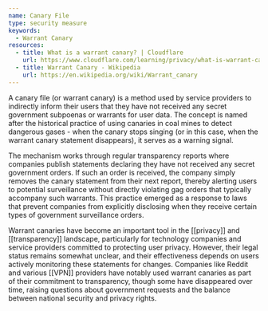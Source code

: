 ```yaml
---
name: Canary File
type: security measure
keywords:
  - Warrant Canary
resources:
  - title: What is a warrant canary? | Cloudflare
    url: https://www.cloudflare.com/learning/privacy/what-is-warrant-canary/
  - title: Warrant Canary - Wikipedia
    url: https://en.wikipedia.org/wiki/Warrant_canary
---
```


A canary file (or warrant canary) is a method used by service providers to indirectly inform their users that they have not received any secret government subpoenas or warrants for user data. The concept is named after the historical practice of using canaries in coal mines to detect dangerous gases - when the canary stops singing (or in this case, when the warrant canary statement disappears), it serves as a warning signal.

The mechanism works through regular transparency reports where companies publish statements declaring they have not received any secret government orders. If such an order is received, the company simply removes the canary statement from their next report, thereby alerting users to potential surveillance without directly violating gag orders that typically accompany such warrants. This practice emerged as a response to laws that prevent companies from explicitly disclosing when they receive certain types of government surveillance orders.

Warrant canaries have become an important tool in the [[privacy]] and [[transparency]] landscape, particularly for technology companies and service providers committed to protecting user privacy. However, their legal status remains somewhat unclear, and their effectiveness depends on users actively monitoring these statements for changes. Companies like Reddit and various [[VPN]] providers have notably used warrant canaries as part of their commitment to transparency, though some have disappeared over time, raising questions about government requests and the balance between national security and privacy rights.
